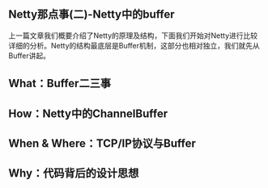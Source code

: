 Netty那点事(二)-Netty中的buffer
--------
上一篇文章我们概要介绍了Netty的原理及结构，下面我们开始对Netty进行比较详细的分析。Netty的结构最底层是Buffer机制，这部分也相对独立，我们就先从Buffer讲起。

## What：Buffer二三事



## How：Netty中的ChannelBuffer



## When & Where：TCP/IP协议与Buffer



## Why：代码背后的设计思想

